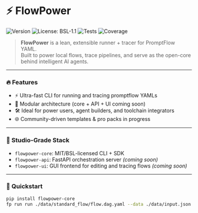 # ⚡ FlowPower

![Version](https://img.shields.io/badge/version-0.1.0-blue)
![License: BSL-1.1](https://img.shields.io/badge/license-BSL--1.1-blue)
![Tests](https://img.shields.io/badge/tests-passing-brightgreen)
![Coverage](https://img.shields.io/badge/coverage-96%25-success)

> **FlowPower** is a lean, extensible runner + tracer for PromptFlow YAML.  
> Built to power local flows, trace pipelines, and serve as the open-core behind intelligent AI agents.

---

### 🔥 Features

- ⚡ Ultra-fast CLI for running and tracing promptflow YAMLs
- 🧩 Modular architecture (core + API + UI coming soon)
- 🛠️ Ideal for power users, agent builders, and toolchain integrators
- 🌐 Community-driven templates & pro packs in progress

---

### 🧱 Studio-Grade Stack

- `flowpower-core`: MIT/BSL-licensed CLI + SDK
- `flowpower-api`: FastAPI orchestration server _(coming soon)_
- `flowpower-ui`: GUI frontend for editing and tracing flows _(coming soon)_

---

### 🚀 Quickstart

```bash
pip install flowpower-core
fp run run ./data/standard_flow/flow.dag.yaml --data ./data/input.json
